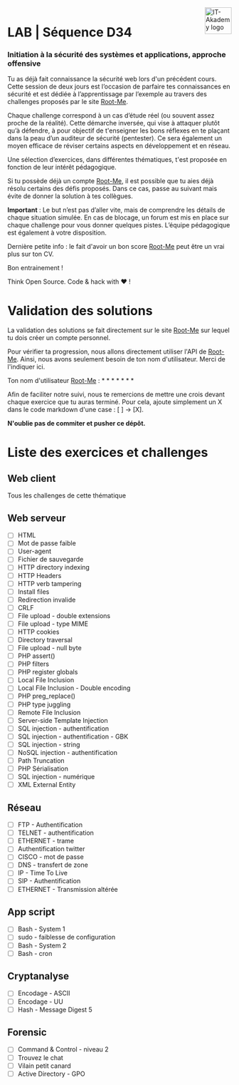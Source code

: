 <a href="https://www.it-akademy.fr/">
    <img src="https://www.it-akademy.fr/img/logo.png" alt="IT-Akademy logo" title="IT-Akademy" align="right" height="60" />
</a>

# LAB | Séquence D34

### Initiation à la sécurité des systèmes et applications, approche offensive

Tu as déjà fait connaissance la sécurité web lors d'un précédent cours. Cette session de deux jours est l’occasion de parfaire tes connaissances en sécurité et est dédiée à l’apprentissage par l’exemple au travers des challenges proposés par le site [Root-Me](http://root-me.org/).

Chaque challenge correspond à un cas d’étude réel (ou souvent assez proche de la réalité). Cette démarche inversée, qui vise à attaquer plutôt qu’à défendre, à pour objectif de t'enseigner les bons réflexes en te plaçant dans la peau d’un auditeur de sécurité (pentester). Ce sera également un moyen efficace de réviser certains aspects en développement et en réseau.

Une sélection d’exercices, dans différentes thématiques, t'est proposée en fonction de leur intérêt pédagogique.

Si tu possède déjà un compte [Root-Me](http://root-me.org/), il est possible que tu aies déjà résolu certains des défis proposés. Dans ce cas, passe au suivant mais évite de donner la solution à tes collègues.

**Important** : Le but n’est pas d’aller vite, mais de comprendre les détails de chaque situation simulée. En cas de blocage, un forum est mis en place sur chaque challenge pour vous donner quelques pistes. L’équipe pédagogique est également à votre disposition.

Dernière petite info : le fait d'avoir un bon score [Root-Me](http://root-me.org/) peut être un vrai plus sur ton CV.

Bon entrainement !

Think Open Source. Code & hack with :heart: !


# Validation des solutions

La validation des solutions se fait directement sur le site [Root-Me](http://root-me.org/) sur lequel tu dois créer un compte personnel.

Pour vérifier ta progression, nous allons directement utiliser l'API de [Root-Me](http://root-me.org/). Ainsi, nous avons seulement besoin de ton nom d'utilisateur. Merci de l'indiquer ici.

Ton nom d'utilisateur [Root-Me](http://root-me.org/) : * * * * * * *

Afin de faciliter notre suivi, nous te remercions de mettre une crois devant chaque exercice que tu auras terminé. Pour cela, ajoute simplement un X dans le code markdown d'une case : [ ] -> [X].


**N'oublie pas de commiter et pusher ce dépôt.**

# Liste des exercices et challenges

## Web client
Tous les challenges de cette thématique


## Web serveur
* [ ] HTML
* [ ] Mot de passe faible
* [ ] User-agent
* [ ] Fichier de sauvegarde
* [ ] HTTP directory indexing
* [ ] HTTP Headers
* [ ] HTTP verb tampering
* [ ] Install files
* [ ] Redirection invalide
* [ ] CRLF
* [ ] File upload - double extensions
* [ ] File upload - type MIME
* [ ] HTTP cookies
* [ ] Directory traversal
* [ ] File upload - null byte
* [ ] PHP assert()
* [ ] PHP filters
* [ ] PHP register globals
* [ ] Local File Inclusion
* [ ] Local File Inclusion - Double encoding
* [ ] PHP preg_replace()
* [ ] PHP type juggling
* [ ] Remote File Inclusion
* [ ] Server-side Template Injection
* [ ] SQL injection - authentification
* [ ] SQL injection - authentification - GBK
* [ ] SQL injection - string
* [ ] NoSQL injection - authentification
* [ ] Path Truncation
* [ ] PHP Sérialisation
* [ ] SQL injection - numérique
* [ ] XML External Entity

## Réseau

* [ ] FTP - Authentification
* [ ] TELNET - authentification
* [ ] ETHERNET - trame
* [ ] Authentification twitter
* [ ] CISCO - mot de passe
* [ ] DNS - transfert de zone
* [ ] IP - Time To Live
* [ ] SIP - Authentification
* [ ] ETHERNET - Transmission altérée

## App script

* [ ] Bash - System 1
* [ ] sudo - faiblesse de configuration
* [ ] Bash - System 2
* [ ] Bash - cron

## Cryptanalyse

* [ ] Encodage - ASCII
* [ ] Encodage - UU
* [ ] Hash - Message Digest 5

## Forensic

* [ ] Command & Control - niveau 2
* [ ] Trouvez le chat
* [ ] Vilain petit canard
* [ ] Active Directory - GPO
